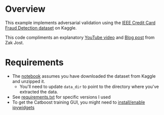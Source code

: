 # Overview
This example implements adversarial validation using the [IEEE Credit Card Fraud Detection dataset](https://www.kaggle.com/c/ieee-fraud-detection/data) on Kaggle.  

This code compliments an explanatory [YouTube video](https://youtu.be/7cUCDRaIZ7I) and [Blog post](https://blog.zakjost.com) from Zak Jost.

# Requirements
- The [notebook](adversarial-validation-example.ipynb) assumes you have downloaded the dataset from Kaggle and unzipped it.  
  - You'll need to update `data_dir` to point to the directory where you've extracted the data.
- See [requirements.txt](/requirements.txt) for specific versions I used
- To get the Catboost training GUI, you might need to [install/enable ipywidgets](https://catboost.ai/docs/installation/python-installation-additional-data-visualization-packages.html)
